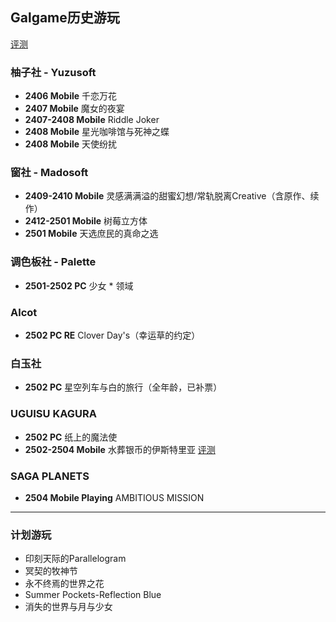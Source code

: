 ## Galgame历史游玩    

[评测](https://github.com/FSF0912/GalgamePlay/wiki)

### 柚子社 - Yuzusoft
- **2406 Mobile** 千恋万花
- **2407 Mobile** 魔女的夜宴
- **2407-2408 Mobile** Riddle Joker
- **2408 Mobile** 星光咖啡馆与死神之蝶
- **2408 Mobile** 天使纷扰

### 窗社 - Madosoft
- **2409-2410 Mobile** 灵感满满溢的甜蜜幻想/常轨脱离Creative（含原作、续作）
- **2412-2501 Mobile** 树莓立方体
- **2501 Mobile** 天选庶民的真命之选

### 调色板社 - Palette
- **2501-2502 PC** 少女 * 领域

### Alcot
- **2502 PC RE** Clover Day's（幸运草的约定）

### 白玉社
- **2502 PC** 星空列车与白的旅行（全年龄，已补票）

### UGUISU KAGURA
- **2502 PC** 纸上的魔法使
- **2502-2504 Mobile** 水葬银币的伊斯特里亚 [评测](https://github.com/FSF0912/GalgamePlay/wiki/UGUISU-KAGURA#%E6%B0%B4%E8%91%AC%E9%93%B6%E8%B4%A7%E7%9A%84%E4%BC%8A%E6%96%AF%E7%89%B9%E9%87%8C%E4%BA%9A)

### SAGA PLANETS
- **2504 Mobile Playing** AMBITIOUS MISSION

---

### 计划游玩
- 印刻天际的Parallelogram
- 冥契的牧神节
- 永不终焉的世界之花
- Summer Pockets-Reflection Blue
- 消失的世界与月与少女
